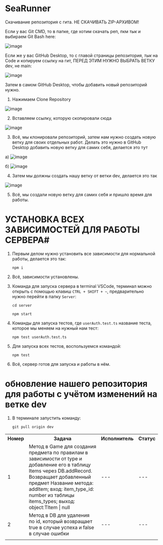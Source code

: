 # SeaRunner

Скачивание репозитория с гита. НЕ СКАЧИВАТЬ ZIP-АРХИВОМ!

Если у вас Git CMD, то в папке, где хотим скачать реп, пкм *тык* и выбираем Git Bash here:

  ![image](https://github.com/astar1ka/Sea-Runner-Server/assets/90634514/fcfb4f7a-e168-450c-af2e-dcbd9964ec99)

Если же у вас GitHub Desktop, то с главой страницы репозитория, *тык* на Code и копируем ссылку на гит, ПЕРЕД ЭТИМ НУЖНО ВЫБРАТЬ ВЕТКУ dev, не main:

  ![image](https://github.com/astar1ka/Sea-Runner-Server/assets/90634514/11ad3e3c-7002-45f2-90fb-995aa5aeb0b7)

Затем в самом GitHub Desktop, чтобы добавить новый репозиторий нужно.

1. Нажимаем Clone Repository

  ![image](https://github.com/astar1ka/Sea-Runner-Server/assets/90634514/4a3bfedb-4fc0-495d-9483-78d9bf562038)
  
2. Вставляем ссылку, которую скопировали сюда

  ![image](https://github.com/astar1ka/Sea-Runner-Server/assets/90634514/5cc3673e-c694-4b8e-99c9-a932f9a41976)

3. Всё, мы клонировали репозиторий, затем нам нужно создать новую ветку для своих отдельных работ. Делать это нужно в GitHub Desktop добавить новую ветку для самих себя, делается это тут

  а) ![image](https://github.com/astar1ka/Sea-Runner-Server/assets/90634514/1d890327-8dba-4aa9-bed9-49027babce3e)

  б) ![image](https://github.com/astar1ka/Sea-Runner-Server/assets/90634514/085bad91-6809-447f-ba99-a351127b8646)

4. Затем мы должны создать нашу ветку от ветки dev, делается это так
  
  ![image](https://github.com/astar1ka/Sea-Runner-Server/assets/90634514/5101f803-c96f-4448-8a0b-3a673fd33eaf)

 5. Всё, мы создали новую ветку для самих себя и пришло время для работы.


# УСТАНОВКА ВСЕХ ЗАВИСИМОСТЕЙ ДЛЯ РАБОТЫ СЕРВЕРА#

1. Первым делом нужно установить все зависимости для нормальной работы, делается это так:

    ```console
    npm i
    ```

2. Всё, зависимости установлены. 

3. Команда для запуска сервера в terminal VSCode, терминал можно открыть с помощью клавиш `CTRL + SHIFT + ~`, предварительно нужно перейти в папку `Server`:

    ```console
    cd server
    ```

    ```console
    npm start
    ```

4. Команды для запуска тестов, где `userAuth.test.ts` название теста, которое мы меняем на нужный нам тест:

    ```console
    npm test userAuth.test.ts
    ```

5. Для запуска всех тестов, воспользуемся командой:

    ```console
    npm test
    ```

6. Всё, сервер готов для запуска и работы в нём.


# обновление нашего репозитория для работы с учётом изменений на ветке dev #

1. В терминале запустить команду:
    
    ```console
    git pull origin dev
    ```

<table>
    <tr>
        <th>Номер</th>
        <th>Задача</th>
        <th>Исполнитель</th>
        <th>Статус</th>
    </tr>
    <tr>
        <td>1</td>
        <td>Метод в Game для создания предмета по правилам в зависимости от type и добавление его в таблицу Items через DB.addRecord. Возвращает добавленный предмет
        Название метода: addItem; 
        вход: item_type_id: number из таблицы items_types; 
        выход: object:TItem | null</td>
        <td>---</td>
        <td>---</td>
    </tr>
    <tr>
        <td>2</td>
        <td>Метод в DB для удаления по id, который возвращает true в случае успеха и false в случае ошибки</td>
        <td>---</td>
        <td>---</td>
    </tr>
    <tr>
        <td></td>
        <td></td>
        <td></td>
        <td></td>
    </tr>
</table>
